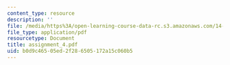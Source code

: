 ```yaml
---
content_type: resource
description: ''
file: /media/https%3A/open-learning-course-data-rc.s3.amazonaws.com/14-11-putting-social-sciences-to-the-test-field-experiments-in-economics-spring-2006/b0d9c46505ed2f286505172a15c060b5_assignment_4.pdf
file_type: application/pdf
resourcetype: Document
title: assignment_4.pdf
uid: b0d9c465-05ed-2f28-6505-172a15c060b5
---
```

